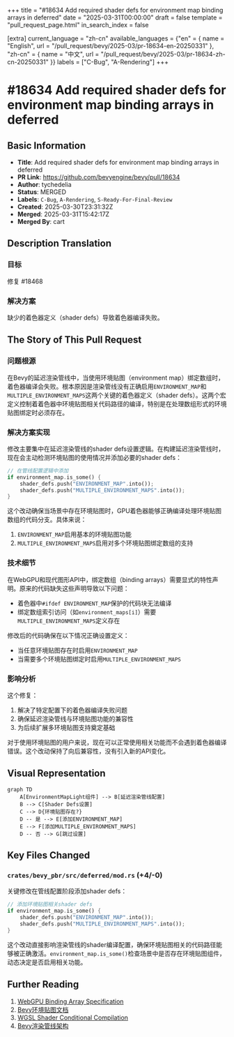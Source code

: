+++
title = "#18634 Add required shader defs for environment map binding arrays in deferred"
date = "2025-03-31T00:00:00"
draft = false
template = "pull_request_page.html"
in_search_index = false

[extra]
current_language = "zh-cn"
available_languages = {"en" = { name = "English", url = "/pull_request/bevy/2025-03/pr-18634-en-20250331" }, "zh-cn" = { name = "中文", url = "/pull_request/bevy/2025-03/pr-18634-zh-cn-20250331" }}
labels = ["C-Bug", "A-Rendering"]
+++

# #18634 Add required shader defs for environment map binding arrays in deferred

## Basic Information
- **Title**: Add required shader defs for environment map binding arrays in deferred
- **PR Link**: https://github.com/bevyengine/bevy/pull/18634
- **Author**: tychedelia
- **Status**: MERGED
- **Labels**: `C-Bug`, `A-Rendering`, `S-Ready-For-Final-Review`
- **Created**: 2025-03-30T23:31:32Z
- **Merged**: 2025-03-31T15:42:17Z
- **Merged By**: cart

## Description Translation
### 目标
修复 #18468

### 解决方案
缺少的着色器定义（shader defs）导致着色器编译失败。

## The Story of This Pull Request

### 问题根源
在Bevy的延迟渲染管线中，当使用环境贴图（environment map）绑定数组时，着色器编译会失败。根本原因是渲染管线没有正确启用`ENVIRONMENT_MAP`和`MULTIPLE_ENVIRONMENT_MAPS`这两个关键的着色器定义（shader defs）。这两个宏定义控制着着色器中环境贴图相关代码路径的编译，特别是在处理数组形式的环境贴图绑定时必须存在。

### 解决方案实现
修改主要集中在延迟渲染管线的shader defs设置逻辑。在构建延迟渲染管线时，现在会主动检测环境贴图的使用情况并添加必要的shader defs：

```rust
// 在管线配置逻辑中添加
if environment_map.is_some() {
    shader_defs.push("ENVIRONMENT_MAP".into());
    shader_defs.push("MULTIPLE_ENVIRONMENT_MAPS".into());
}
```

这个改动确保当场景中存在环境贴图时，GPU着色器能够正确编译处理环境贴图数组的代码分支。具体来说：
1. `ENVIRONMENT_MAP`启用基本的环境贴图功能
2. `MULTIPLE_ENVIRONMENT_MAPS`启用对多个环境贴图绑定数组的支持

### 技术细节
在WebGPU和现代图形API中，绑定数组（binding arrays）需要显式的特性声明。原来的代码缺失这些声明导致以下问题：
- 着色器中`#ifdef ENVIRONMENT_MAP`保护的代码块无法编译
- 绑定数组索引访问（如`environment_maps[i]`）需要`MULTIPLE_ENVIRONMENT_MAPS`定义存在

修改后的代码确保在以下情况正确设置定义：
- 当任意环境贴图存在时启用`ENVIRONMENT_MAP`
- 当需要多个环境贴图绑定时启用`MULTIPLE_ENVIRONMENT_MAPS`

### 影响分析
这个修复：
1. 解决了特定配置下的着色器编译失败问题
2. 确保延迟渲染管线与环境贴图功能的兼容性
3. 为后续扩展多环境贴图支持奠定基础

对于使用环境贴图的用户来说，现在可以正常使用相关功能而不会遇到着色器编译错误。这个改动保持了向后兼容性，没有引入新的API变化。

## Visual Representation

```mermaid
graph TD
    A[EnvironmentMapLight组件] --> B[延迟渲染管线配置]
    B --> C[Shader Defs设置]
    C --> D{环境贴图存在?}
    D -- 是 --> E[添加ENVIRONMENT_MAP]
    E --> F[添加MULTIPLE_ENVIRONMENT_MAPS]
    D -- 否 --> G[跳过设置]
```

## Key Files Changed

### `crates/bevy_pbr/src/deferred/mod.rs` (+4/-0)
关键修改在管线配置阶段添加shader defs：

```rust
// 添加环境贴图相关shader defs
if environment_map.is_some() {
    shader_defs.push("ENVIRONMENT_MAP".into());
    shader_defs.push("MULTIPLE_ENVIRONMENT_MAPS".into());
}
```

这个改动直接影响渲染管线的shader编译配置，确保环境贴图相关的代码路径能够被正确激活。`environment_map.is_some()`检查场景中是否存在环境贴图组件，动态决定是否启用相关功能。

## Further Reading
1. [WebGPU Binding Array Specification](https://www.w3.org/TR/webgpu/#bind-group-layouts)
2. [Bevy环境贴图文档](https://bevyengine.org/learn/book/features/environment-mapping/)
3. [WGSL Shader Conditional Compilation](https://gpuweb.github.io/gpuweb/wgsl/#conditional-compilation)
4. [Bevy渲染管线架构](https://bevyengine.org/learn/book/features/rendering/pipeline/)